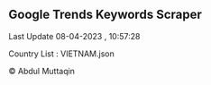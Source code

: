 

## Google Trends Keywords Scraper 
 
Last Update 08-04-2023 , 10:57:28

Country List :
VIETNAM.json



© Abdul Muttaqin 
